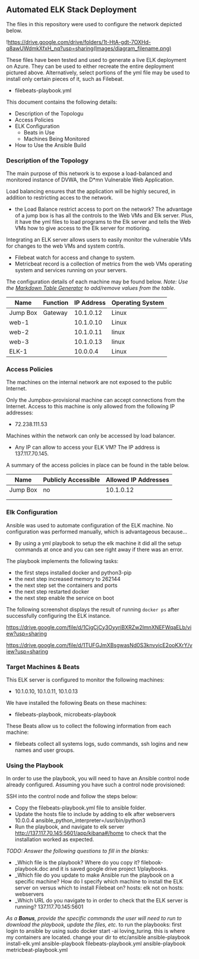 ## Automated ELK Stack Deployment

The files in this repository were used to configure the network depicted below.

!https://drive.google.com/drive/folders/1t-HtA-gdt-7OXHd-q8awUWdmkXfxH_nq?usp=sharing(Images/diagram_filename.png)

These files have been tested and used to generate a live ELK deployment on Azure. They can be used to either recreate the entire deployment pictured above. Alternatively, select portions of the yml file may be used to install only certain pieces of it, such as Filebeat.

  - filebeats-playbook.yml

This document contains the following details:
- Description of the Topologu
- Access Policies
- ELK Configuration
  - Beats in Use
  - Machines Being Monitored
- How to Use the Ansible Build


### Description of the Topology

The main purpose of this network is to expose a load-balanced and monitored instance of DVWA, the D*mn Vulnerable Web Application.

Load balancing ensures that the application will be highly secured, in addition to restricting acces to the network.
- the Load Balance restrict access to port on the network? The advantage of a jump box is has all the controls to the Web VMs and Elk server.  Plus, it have the yml files to load programs to the Elk server and tells the Web VMs how to give access to the Elk server for motioring.

Integrating an ELK server allows users to easily monitor the vulnerable VMs for changes to the web VMs and system contrls.
- Filebeat watch for access and change to system.
- Metricbeat record is a collection of metrics from the web VMs operating system and services running on your servers.

The configuration details of each machine may be found below.
_Note: Use the [Markdown Table Generator](http://www.tablesgenerator.com/markdown_tables) to add/remove values from the table_.

| Name     | Function | IP Address | Operating System |
|----------|----------|------------|------------------|
| Jump Box | Gateway  | 10.1.0.12  | Linux            |
| web-1    |          | 10.1.0.10  | Linux            |
| web-2    |          | 10.1.0.11  | linux            |
| web-3    |          | 10.1.0.13  | linux            |
| ELK-1    |          | 10.0.0.4   | Linux            |

### Access Policies

The machines on the internal network are not exposed to the public Internet. 

Only the Jumpbox-provisional machine can accept connections from the Internet. Access to this machine is only allowed from the following IP addresses:
- 72.238.111.53

Machines within the network can only be accessed by load balancer.
- Any IP can allow to access your ELK VM? The IP address is 137.117.70.145.

A summary of the access policies in place can be found in the table below.

| Name     | Publicly Accessible | Allowed IP Addresses |
|----------|---------------------|----------------------|
| Jump Box | no                  | 10.1.0.12            |
|          |                     |                      |
|          |                     |                      |

### Elk Configuration

Ansible was used to automate configuration of the ELK machine. No configuration was performed manually, which is advantageous because...
- By using a yml playbook to setup the elk machine it did all the setup commands at once and you can see right away if there was an error.  

The playbook implements the following tasks:

- the first steps installed docker and python3-pip
- the next step increased memory to 262144
- the next step set the containers and ports
- the next step restarted docker
- the next step enable the service on boot


The following screenshot displays the result of running `docker ps` after successfully configuring the ELK instance.

https://drive.google.com/file/d/1CjgCjCy3OyyriBXRZw2ImnXNEFWqaELb/view?usp=sharing

https://drive.google.com/file/d/1TUFGJmXBsgwasNd0S3knvyicE2ooKXrY/view?usp=sharing


### Target Machines & Beats
This ELK server is configured to monitor the following machines:
- 10.1.0.10, 10.1.0.11, 10.1.0.13

We have installed the following Beats on these machines:
- filebeats-playbook, microbeats-playbook

These Beats allow us to collect the following information from each machine:
- filebeats collect all systems logs, sudo commands, ssh logins and new names and user groups.

### Using the Playbook
In order to use the playbook, you will need to have an Ansible control node already configured. Assuming you have such a control node provisioned: 

SSH into the control node and follow the steps below:
- Copy the filebeats-playbook.yml file to ansible folder.
- Update the hosts file to include by adding to elk after webservers 10.0.0.4 ansible_python_interpreter=/usr/bin/python3
- Run the playbook, and navigate to elk server http://137.117.70.145:5601/app/kibana#/home to check that the installation worked as expected.

_TODO: Answer the following questions to fill in the blanks:_
- _Which file is the playbook? Where do you copy it? filebook-playbook.doc and it is saved google drive project 1/playbooks.
- _Which file do you update to make Ansible run the playbook on a specific machine? How do I specify which machine to install the ELK server on versus which to install Filebeat on?  hosts: elk not on hosts: webservers
- _Which URL do you navigate to in order to check that the ELK server is running? 137.117.70.145:5601

_As a **Bonus**, provide the specific commands the user will need to run to download the playbook, update the files, etc._
to run the playbooks:
first login to ansible by using sudo docker start -ai loving_turing.  this is where my containers are located. change your dir to etc/ansible
ansible-playbook install-elk.yml
ansible-playbook filebeats-playbook.yml
ansible-playbook metricbeat-playbook.yml


